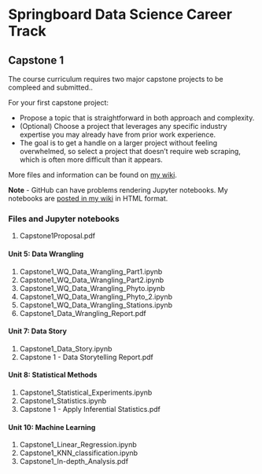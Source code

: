 # Springboard Data Science Career Track
## Capstone 1

The course curriculum requires two major capstone projects to be compleed and submitted.. 

For your first capstone project:
   * Propose a topic that is straightforward in both approach and complexity.
   * (Optional) Choose a project that leverages any specific industry expertise you may already have from prior work experience.
   * The goal is to get a handle on a larger project without feeling overwhelmed, so select a project that doesn’t require web scraping, which is often more difficult than it appears.

More files and information can be found on [my wiki](http://wiki.cfcl.com/Vicki/Datascience).

**Note** - GitHub can have problems rendering Jupyter notebooks. My notebooks are [posted in my wiki](http://wiki.cfcl.com/Vicki/Datascience/CapStone1) in HTML format.


### Files and Jupyter notebooks

   1. Capstone1Proposal.pdf
 
#### Unit 5: Data Wrangling

   1. Capstone1_WQ_Data_Wrangling_Part1.ipynb	
   2. Capstone1_WQ_Data_Wrangling_Part2.ipynb	
   3. Capstone1_WQ_Data_Wrangling_Phyto.ipynb
   4. Capstone1_WQ_Data_Wrangling_Phyto_2.ipynb
   5. Capstone1_WQ_Data_Wrangling_Stations.ipynb
   6. Capstone1_Data_Wrangling_Report.pdf

#### Unit 7: Data Story

   1. Capstone1_Data_Story.ipynb
   2. Capstone 1 - Data Storytelling Report.pdf

#### Unit 8: Statistical Methods

   1. Capstone1_Statistical_Experiments.ipynb
   2. Capstone1_Statistics.ipynb
   3. Capstone 1 - Apply Inferential Statistics.pdf

#### Unit 10: Machine Learning

   1. Capstone1_Linear_Regression.ipynb
   2. Capstone1_KNN_classification.ipynb
   3. Capstone1_In-depth_Analysis.pdf
